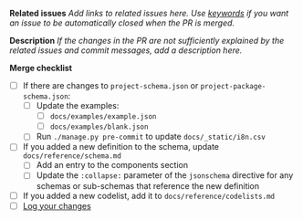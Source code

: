 **Related issues**
*Add links to related issues here. Use [keywords](https://docs.github.com/en/issues/tracking-your-work-with-issues/linking-a-pull-request-to-an-issue#linking-a-pull-request-to-an-issue-using-a-keyword) if you want an issue to be automatically closed when the PR is merged.*

**Description**
*If the changes in the PR are not sufficiently explained by the related issues and commit messages, add a description here.*

**Merge checklist**
- [ ] If there are changes to `project-schema.json` or `project-package-schema.json`:
  - [ ] Update the examples:
    - [ ] `docs/examples/example.json`
    - [ ] `docs/examples/blank.json`
  - [ ] Run `./manage.py pre-commit` to update `docs/_static/i8n.csv`
- [ ] If you added a new definition to the schema, update `docs/reference/schema.md`
  - [ ] Add an entry to the components section
  - [ ] Update the `:collapse:` parameter of the `jsonschema` directive for any schemas or sub-schemas that reference the new definition 
- [ ] If you added a new codelist, add it to `docs/reference/codelists.md`
- [ ] [Log your changes](https://ocds-standard-development-handbook.readthedocs.io/en/latest/standard/contributing.html#logging-changes)